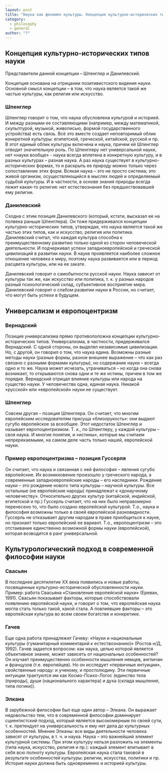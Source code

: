```yaml
---
layout: post
title: "Наука как феномен культуры. Концепция культурно-исторических типов науки. Универсализм и европоцентризм. Культурологический подход в современной философии науки"
category:
  - philosophy
  - general
author: "?"
---
```


## Концепция культурно-исторических типов науки
Представители данной концепции – Шпенглер и Данилевский.

Концепция основана на отрицании позитивистского видения науки. Основной смысл концепции – в том, что наука является такой же частью культуры, как религия или искусство. 

### Шпенглер
Шпенглер говорит о том, что наука обусловлена культурой и историей. И между разными ее составляющими (например, между математикой, скульптурой, музыкой, живописью, формой государственного устройства) есть связь. Всё это вместе создает неповторимый облик конкретной культуры: египетской, греческой, китайской, русской и пр. В этот единый облик культуры включена и наука, причем ей Шпенглер отводит значительную роль. По Шпенглеру нет универсальной науки, нет «науки вообще» - наука всегда вплетена в конкретную культуру, и в разных культурах – разная наука. А раз наука существует в культурно-исторических формах, то и раскрыть ее природу можно только через сопоставление этих форм. Всякая наука – это не просто система; это живой организм, осуществляющийся в мыслях людей и определяемый судьбой культуры. И в частности, в основе знания природы всегда лежит какая-то религия: нет естествознания без предшествовавшей ему религии.

### Данилевский
Сходна с этим позиция Данилевского (который, кстати, высказал ее на полвека раньше Шпенглера). Он тоже придерживался концепции культурно-исторических типов, утверждая, что наука является такой же частью этих типов, как и искусство, религия или политика. Данилевский считал, что каждая культура способна к преимущественному развитию только одной из сторон человеческой деятельности. И подчеркивал успехи западноевропейской и греческой цивилизаций в развитии науки. В науке проявляется наиболее сложное отношение человека к миру, поэтому наука развивается или в период расцвета культуры, или на ее закате.

Данилевский говорит о самобытности русской науки. Наука зависит от культуры так же, как искусство или политика, т. к. у разных народов разный психологический склад, субъективное восприятие мира. Данилевский говорит о слабом развитии науки в России, но считает, что могут быть успехи в будущем.

## Универсализм и европоцентризм
### Вернадский
Позиция универсализма прямо противоположна концепции культурно-исторических типов. Универсализма, в частности, придерживался Вернадский. С одной стороны, он выделял независимые цивилизации. Но, с другой, он говорил о том, что наука едина. Возможны разные методы науки (разные формы, разное внешнее выражение – что как раз связано с разными формами культуры), но содержание науки – всегда одно и то же. Наука может исчезать, утрачиваться – но когда она снова возникает, то открываются снова одни и те же истины, причем в том же порядке. Вернадский отрицал влияние культуры или народа на существо науки. У человечества одна, единая наука. Никакой «русской» или «европейской» науки не существует.

### Шпенглер
Совсем другая – позиция Шпенглера. Он считает, что многим европейским исследователям присуща «близорукость»: они выдают сугубо европейское за всеобщее. Этот недостаток Шпенглер и называет европоцентризмом. Т. к., по Шпенглеру, у каждой культуры – своя наука. И многие понятия, и «истины», которые мы считаем непререкаемыми, на самом деле часть только нашей, европейской науки.

### Пример европоцентризма – позиция Гуссерля
Он считает, что наука и связанная с ней философия – явления сугубо европейские. Их возникновение произошло у греческого народа, а современные западноевропейские народы – его наследники. Рождение науки – это рождение нового типа культуры – научной культуры. Все остальные (не европейские народы) принадлежат к «донаучному человечеству». Относительно других культур (китайской, индийской, египетской и пр.) Гуссерль считает, что на них было неправомерно перенесено то, что было создано европейской культурой. Т.о., наука и философия возможны только в своей европейской разновидности. Гуссерль не отказывает другим народам в праве приобщиться к науке, но признает только европейский ее вариант. Т.о., европоцентризм – это отстаивание единственно возможной формы науки (европейской), которая возводится в ранг универсальной.

## Культурологический подход в современной философии науки
### Свасьян
В последнее десятилетие ХХ века появились и новые работы, посвященные культурно-исторической обусловленности науки. Пример: работа Свасьяна «Становление европейской науки» (Ереван, 1991). Свасьян показывает факторы, которые способствовали появлению европейской науки, и говорит о том, что европейская наука могла стать только такой, какой стала. А повлиявшие факторы – это европейская культура во всем своем богатстве и конкретике.

### Гачев
Еще одна работа принадлежит Гачеву: «Науки и национальные культуры (гуманитарный комментарий к естествознанию)» (Ростов н/Д, 1992). Гачев задается вопросом: как наука, целью которой является объективное знание, может зависеть от национальных особенностей? Он изучает преимущественно особенности мышления немцев, англичан и французов (т.е. европейцев). Но он исследует «первичные интуиции», свойственные народу: и ученому, и простолюдину. Эти первичные интуиции трактуются им как Космо-Психо-Логос (единство тела (природы), души (национального характера) и духа (склада мышления, типа логики)).

### Элкана
В зарубежной философии был еще один автор – Элкана. Он выражает недовольство тем, что в современной философии доминирует сциентистский подход, который является высокомерным по своей сути, т. к. претендует на универсальность и ему нет дела до культурных особенностей. Мнение Элканы: все виды деятельности человека зависят от культуры, в т. ч. и наука. Наука – это важнейший элемент культурной системы. При этом культуру нельзя разложить на элементы (типа наука, искусство, религия и пр.): каждый элемент впитывает в себя всю полноту культуры. Европейская наука стала таковой в результате особенностей культуры: религии, искусства, политики и пр. История науки должна быть одновременно и историей культуры. 
